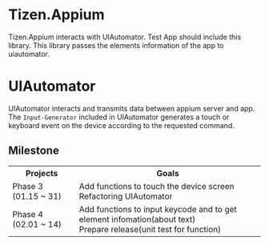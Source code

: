# Tizen.Appium
Tizen.Appium interacts with UIAutomator. Test App should include this library. This library passes the elements information of the app to uiautomator.

# UIAutomator
UIAutomator interacts and transmits data between appium server and app. The `Input-Generator` included in UIAutomator generates a touch or keyboard event on the device according to the requested command.

## Milestone
<table>
  <tr>
    <th>Projects</th>
    <th>Goals</th>
  </tr>
  <tr>
    <td>Phase 3 (01.15 ~ 31)</td>
    <td>Add functions to touch the device screen</br>Refactoring UIAutomator</td>
  </tr>
  <tr>
    <td>Phase 4 (02.01 ~ 14)</td>
    <td>Add functions to input keycode and to get element infomation(about text) </br> Prepare release(unit test for function) </td>
  </tr>
</table>
